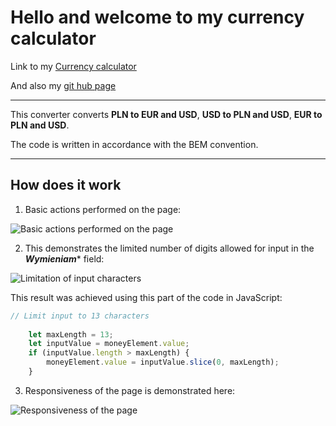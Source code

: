 # Hello and welcome to my currency calculator
Link to my [Currency calculator](https://maxfadet.github.io/currency_calculator/)

And also my  [git hub page](https://github.com/maxFadet/currency_calculator)

---

This converter converts **PLN to EUR and USD**, **USD to PLN and USD**, **EUR to PLN and USD**.

The code is written in accordance with the BEM convention.

---

## How does it work

1. Basic actions performed on the page:

![Basic actions performed on the page](https://github.com/maxFadet/currency_calculator/blob/main/image/Converter.gif "Converter")

2. This demonstrates the limited number of digits allowed for input in the **_Wymieniam_*** field:

![Limitation of input characters](https://github.com/maxFadet/currency_calculator/blob/main/image/ConverterActionNr1.gif "Action Number 1")

This result was achieved using this part of the code in JavaScript:
```javascript
// Limit input to 13 characters
    
    let maxLength = 13;
    let inputValue = moneyElement.value;
    if (inputValue.length > maxLength) {
        moneyElement.value = inputValue.slice(0, maxLength);
    }
```

3. Responsiveness of the page is demonstrated here:

![Responsiveness of the page](https://github.com/maxFadet/currency_calculator/blob/main/image/ConverterActionNr2.gif "Action Number 2")


